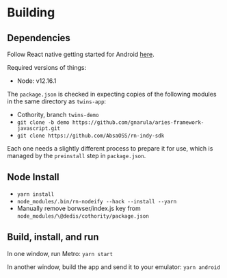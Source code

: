 # Building

## Dependencies

Follow React native getting started for Android [here](https://reactnative.dev/docs/getting-started.html#android-development-environment).

Required versions of things:
* Node: v12.16.1

The `package.json` is checked in expecting copies of the following modules in the same directory as `twins-app`:
* Cothority, branch `twins-demo`
* `git clone -b demo https://github.com/gnarula/aries-framework-javascript.git`
* `git clone https://github.com/AbsaOSS/rn-indy-sdk`

Each one needs a slightly different process to prepare it for use, which is managed by the `preinstall` step in `package.json`.

## Node Install

* `yarn install`
* `node_modules/.bin/rn-nodeify --hack --install --yarn`
* Manually remove borwser/index.js key from `node_modules/\@dedis/cothority/package.json`

## Build, install, and run

In one window, run Metro: `yarn start`

In another window, build the app and send it to your emulator: `yarn android`
